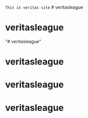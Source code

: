 ```This is veritas site```  # veritasleague
# veritasleague
"# veritasleague" 
# veritasleague
# veritasleague
# veritasleague
